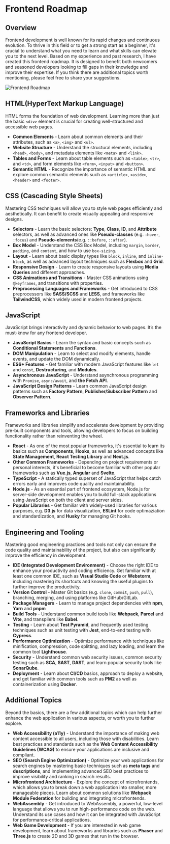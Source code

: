 # Frontend Roadmap

## Overview

Frontend development is well known for its rapid changes and continuous evolution. To thrive in this field or to get a strong start as a beginner, it's crucial to understand what you need to learn and what skills can elevate you to the next level. Based on my experience and past research, I have created this frontend roadmap. It is designed to benefit both newcomers and seasoned developers looking to fill gaps in their knowledge and improve their expertise. If you think there are additional topics worth mentioning, please feel free to share your suggestions.

![Frontend Roadmap](https://cdn.oran.zone/blogs/frontend_roadmap_en.png)

## HTML(HyperText Markup Language)

HTML forms the foundation of web development. Learning more than just the basic `<div>` element is crucial for creating well-structured and accessible web pages.

- **Common Elements** - Learn about common elements and their attributes, such as `<a>`, `<img>` and `<ul>`.
- **Website Structure** - Understand the structural elements, including `<head>`, `<body>`, and metadata elements like `<meta>` and `<link>`.
- **Tables and Forms** - Learn about table elements such as `<table>`, `<tr>`, and `<td>`, and form elements like `<form>`, `<input>` and `<button>`.
- **Semantic HTML** - Recognize the importance of semantic HTML and explore common semantic elements such as `<article>`, `<aside>`, `<header>` and `<footer>`.

## CSS (Cascading Style Sheets)

Mastering CSS techniques will allow you to style web pages efficiently and aesthetically. It can benefit to create visually appealing and responsive designs.

- **Selectors** - Learn the basic selectors: **Type**, **Class**, **ID**, and **Attribute** selectors, as well as advanced ones like **Pseudo-classes** (e.g. `:hover`, `:focus`) and **Pseudo-elements**(e.g. `::before`, `::after`).
- **Box Model** - Understand the CSS Box Model, including `margin`, `border`, `padding`, and `content`, and how to use `box-sizing`.
- **Layout** - Learn about basic display types like `block`, `inline`, and `inline-block`, as well as advanced layout techniques such as **Flexbox** and **Grid**.
- **Responsive Design** - Learn to create responsive layouts using **Media Queries** and different approaches.
- **CSS Animations and Transitions** - Master CSS animations using `@keyframes`, and  transitions with properties.
- **Preprocessing Languages and Frameworks** - Get introduced to CSS preprocessors like **SASS/SCSS** and **LESS**, and frameworks like **TailwindCSS**, which widely used in modern frontend projects.

## JavaScript

JavaScript brings interactivity and dynamic behavior to web pages. It’s the must-know for any frontend developer.

- **JavaScript Basics** - Learn the syntax and basic concepts such as **Conditional Statements** and **Functions**.
- **DOM Manipulation** - Learn to select and modify elements, handle events, and update the DOM dynamically.
- **ES6+ Features** - Get familiar with modern JavaScript features like `let` and `const`, **Destructuring**, and **Modules**.
- **Asynchronous JavaScript** - Understand asynchronous programming with `Promise`, `async/await`, and **the Fetch API**.
- **JavaScript Design Patterns** - Learn common JavaScript design patterns such as **Factory Pattern**, **Publisher/Subscriber Pattern** and **Observer Pattern**.

## Frameworks and Libraries

Frameworks and libraries simplify and accelerate development by providing pre-built components and tools, allowing developers to focus on building functionality rather than reinventing the wheel.

- **React** - As one of the most popular frameworks, it's essential to learn its basics such as **Components**, **Hooks**, as well as advanced concepts like **State Management**, **React Testing Library** and **Next.js**.
- **Other Common Frameworks** - Depending on project requirements or personal interests, it's beneficial to become familiar with other popular frameworks such as **Vue.js**, **Angular** and **Svelte**.
- **TypeScript** - A statically typed superset of JavaScript that helps catch errors early and improves code quality and maintainability.
- **Node.js** - As an essential part of frontend ecosystem, Node.js for server-side development enables you to build full-stack applications using JavaScript on both the client and server sides.
- **Popular Libraries** - Get familiar with widely-used libraries for various purposes, e.g. **D3.js** for data visualization, **ESLint** for code optimaziation and standardization, and **Husky** for managing Git hooks.

## Engineering and Tooling

Mastering good engineering practices and tools not only can ensure the code quality and maintainability of the project, but also can significantly improve the efficiency in development.

- **IDE (Integrated Development Environment)** - Choose the right IDE to enhance your productivity and coding efficiency. Get familiar with at least one common IDE, such as **Visual Studio Code** or **Webstorm**, including mastering its shortcuts and knowing the useful plugins to further improve the productivity.
- **Version Control** - Master Git basics (e.g. `clone`, `commit`, `push`, `pull`), branching, merging, and using platforms like GitHub/GitLab.
- **Package Managers** - Learn to manage project dependencies with **npm**, **Yarn** and **pnpm**
- **Build Tools** - Understand common build tools like **Webpack**, **Parcel** and **Vite**, and transpilers like **Babel**.
- **Testing** - Learn about **Test Pyramid**, and frequently used testing techniques such as unit testing with **Jest**, end-to-end testing with **Cypress**.
- **Performance Optimization** - Optimize performance with techniques like minification, compression, code splitting, and lazy loading, and learn the common tool **Lighthouse**.
- **Security** - Understand common web security issues, common security testing such as **SCA**, **SAST**, **DAST**, and learn popular security tools like **SonarQube**.
- **Deployment** - Learn about **CI/CD** basics, approach to deploy a website, and get familiar with common tools such as **PM2** as well as containerization using **Docker**.

## Additional Topics

Beyond the basics, there are a few additional topics which can help further enhance the web application in various aspects, or worth you to further explore.

- **Web Accessibility (a11y)** - Understand the importance of making web content accessible to all users, including those with disabilities. Learn best practices and standards such as the **Web Content Accessibility Guidelines (WCAG)** to ensure your applications are inclusive and compliant.
- **SEO (Search Engine Optimization)** - Optimize your web applications for search engines by mastering basic techniques such as **meta tags** and **descriptions**, and implementing advanced SEO best practices to improve visibility and ranking in search results.
- **Microfrontend Architecture** - Explore the concept of microfrontends, which allows you to break down a web application into smaller, more manageable pieces. Learn about common solutions like **Webpack Module Federation** for building and integrating microfrontends. 
- **WebAssembly** - Get introduced to WebAssembly, a powerful, low-level language that allows you to run high-performance code on the web. Understand its use cases and how it can be integrated with JavaScript for performance-critical applications.
- **Web Game Development** - If you are interested in web game development, learn about frameworks and libraries such as **Phaser** and **Three.js** to create 2D and 3D games that run in the browser.